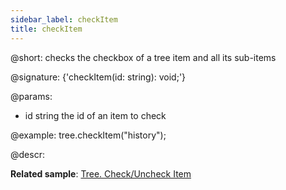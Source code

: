 ```yaml
---
sidebar_label: checkItem
title: checkItem
---          
```


@short: checks the checkbox of a tree item and all its sub-items

@signature: {'checkItem(id: string): void;'}

@params:
- id 		string		the id of an item to check

@example:
tree.checkItem("history");

@descr:

**Related sample**: [Tree. Check/Uncheck Item](https://snippet.dhtmlx.com/uzz6uknx)

[comment]: # (@relatedapi: tree/api/tree_uncheckitemnew_method.md tree/api/tree_getchecked_method.md)

[comment]: # (@related: tree/work_with_tree.md#working-with-checkboxes)
